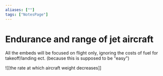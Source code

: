```yaml
---
aliases: [""]
tags: ["NotesPage"]
---
```


# Endurance and range of jet aircraft

All the embeds will be focused on flight only, ignoring the costs of fuel for takeoff/landing ect. (because this is supposed to be "easy")

![[the rate at which aircraft weight decreases]]